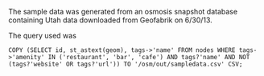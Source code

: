 The sample data was generated from an osmosis snapshot database
containing Utah data downloaded from Geofabrik on 6/30/13.

The query used was 

    COPY (SELECT id, st_astext(geom), tags->'name' FROM nodes WHERE tags->'amenity' IN ('restaurant', 'bar', 'cafe') AND tags?'name' AND NOT (tags?'website' OR tags?'url')) TO '/osm/out/sampledata.csv' CSV;

